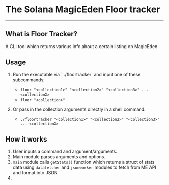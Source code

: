 # The Solana MagicEden Floor tracker

---

## What is Floor Tracker?

A CLI tool which returns various info about a certain listing on MagicEden

## Usage

1. Run the executable via ``./floortracker` and input one of these subcommands:

   - `floor "<collection1>" "<collection2>" "<collection3>" ... <collectionX>`
   - `floor "<collection>"`

2. Or pass in the collection arguments directly in a shell command:
   - `./floortracker "<collection1>" "<collection2>" "<collection3>" ... <collectionX>`

## How it works

1. User inputs a command and argument/arguments.
2. Main module parses arguments and options.
3. `main` module calls `getStats()` function which returns a struct of stats data using `datafetcher` and `jsonworker` modules to fetch from ME API and format into JSON
4.
